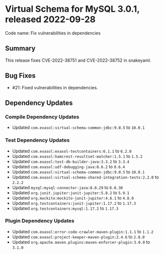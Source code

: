 # Virtual Schema for MySQL 3.0.1, released 2022-09-28

Code name: Fix vulnerabilities in dependencies

## Summary

This release fixes CVE-2022-38751 and CVE-2022-38752 in snakeyaml.

## Bug Fixes

* #21: Fixed vulnerabilities in dependencies.

## Dependency Updates

### Compile Dependency Updates

* Updated `com.exasol:virtual-schema-common-jdbc:9.0.5` to `10.0.1`

### Test Dependency Updates

* Updated `com.exasol:exasol-testcontainers:6.1.1` to `6.2.0`
* Updated `com.exasol:hamcrest-resultset-matcher:1.5.1` to `1.5.2`
* Updated `com.exasol:test-db-builder-java:3.3.2` to `3.3.4`
* Updated `com.exasol:udf-debugging-java:0.6.2` to `0.6.4`
* Updated `com.exasol:virtual-schema-common-jdbc:9.0.5` to `10.0.1`
* Updated `com.exasol:virtual-schema-shared-integration-tests:2.2.0` to `2.2.2`
* Updated `mysql:mysql-connector-java:8.0.29` to `8.0.30`
* Updated `org.junit.jupiter:junit-jupiter:5.8.2` to `5.9.1`
* Updated `org.mockito:mockito-junit-jupiter:4.6.1` to `4.8.0`
* Updated `org.testcontainers:junit-jupiter:1.17.2` to `1.17.3`
* Updated `org.testcontainers:mysql:1.17.2` to `1.17.3`

### Plugin Dependency Updates

* Updated `com.exasol:error-code-crawler-maven-plugin:1.1.1` to `1.1.2`
* Updated `com.exasol:project-keeper-maven-plugin:2.4.6` to `2.8.0`
* Updated `org.apache.maven.plugins:maven-enforcer-plugin:3.0.0` to `3.1.0`
